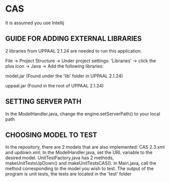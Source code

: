 # CAS #

It is assumed you use Intellij

## GUIDE FOR ADDING EXTERNAL LIBRARIES ##

2 libraries from UPPAAL 2.1.24 are needed to run this application.

File -> Project Structure -> Under project settings: 'Libraries' -> click the plus icon -> Java -> Add the following libraries:

model.jar (Found under the 'lib' folder in UPPAAL 2.1.24)

uppaal.jar (Found in the root of UPPAAL 2.1.24)

## SETTING SERVER PATH ##
In the ModelHandler.java, change the engine.setServerPath() to your local path

## CHOOSING MODEL TO TEST ##
In the repository, there are 2 models that are also implemented: CAS 2.3.xml and updown.xml.
In the ModelHandler.java, set the URL variable to the desired model.
UnitTestFactory.java has 2 methods, makeUnitTestsUpDown() and makeUnitTestsCAS().
In Main.java, call the method corresponding to the model you wish to test.
The output of the program is unit tests, the tests are located in the 'test' folder
